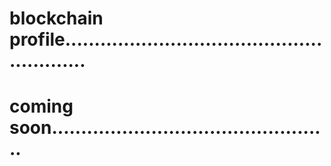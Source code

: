 # blockchain profile.........................................................
# coming soon................................................
